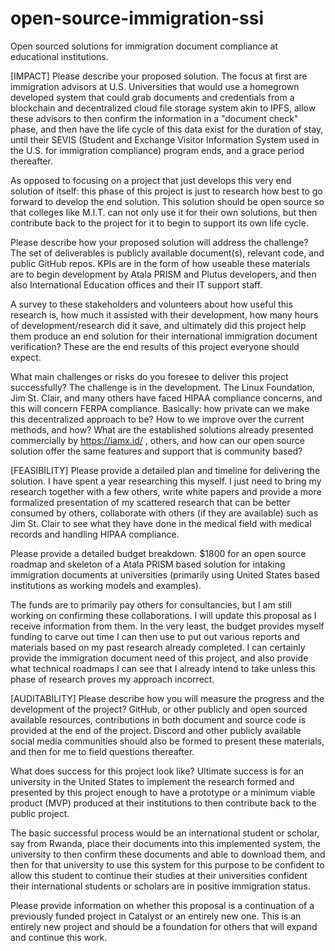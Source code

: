 # open-source-immigration-ssi
Open sourced solutions for immigration document compliance at educational institutions.


[IMPACT]
Please describe your proposed solution.
The focus at first are immigration advisors at U.S. Universities that would use a homegrown developed system that could grab documents and credentials from a blockchain and decentralized cloud file storage system akin to IPFS, allow these advisors to then confirm the information in a "document check" phase, and then have the life cycle of this data exist for the duration of stay, until their SEVIS (Student and Exchange Visitor Information System used in the U.S. for immigration compliance) program ends, and a grace period thereafter.

As opposed to focusing on a project that just develops this very end solution of itself: this phase of this project is just to research how best to go forward to develop the end solution. This solution should be open source so that colleges like M.I.T. can not only use it for their own solutions, but then contribute back to the project for it to begin to support its own life cycle.

Please describe how your proposed solution will address the challenge?
The set of deliverables is publicly available document(s), relevant code, and public GitHub repos. KPIs are in the form of how useable these materials are to begin development by Atala PRISM and Plutus developers, and then also International Education offices and their IT support staff.

A survey to these stakeholders and volunteers about how useful this research is, how much it assisted with their development, how many hours of development/research did it save, and ultimately did this project help them produce an end solution for their international immigration document verification? These are the end results of this project everyone should expect.

What main challenges or risks do you foresee to deliver this project successfully?
The challenge is in the development. The Linux Foundation, Jim St. Clair, and many others have faced HIPAA compliance concerns, and this will concern FERPA compliance. Basically: how private can we make this decentralized approach to be? How to we improve over the current methods, and how? What are the established solutions already presented commercially by https://iamx.id/ , others, and how can our open source solution offer the same features and support that is community based?

[FEASIBILITY]
Please provide a detailed plan and timeline for delivering the solution.
I have spent a year researching this myself. I just need to bring my research together with a few others, write white papers and provide a more formalized presentation of my scattered research that can be better consumed by others, collaborate with others (if they are available) such as Jim St. Clair to see what they have done in the medical field with medical records and handling HIPAA compliance.

Please provide a detailed budget breakdown.
$1800 for an open source roadmap and skeleton of a Atala PRISM based solution for intaking immigration documents at universities (primarily using United States based institutions as working models and examples).

The funds are to primarily pay others for consultancies, but I am still working on confirming these collaborations. I will update this proposal as I receive information from them. In the very least, the budget provides myself funding to carve out time I can then use to put out various reports and materials based on my past research already completed. I can certainly provide the immigration document need of this project, and also provide what technical roadmaps I can see that I already intend to take unless this phase of research proves my approach incorrect.


[AUDITABILITY]
Please describe how you will measure the progress and the development of the project?
GitHub, or other publicly and open sourced available resources, contributions in both document and source code is provided at the end of the project. Discord and other publicly available social media communities should also be formed to present these materials, and then for me to field questions thereafter.

What does success for this project look like?
Ultimate success is for an university in the United States to implement the research formed and presented by this project enough to have a prototype or a minimum viable product (MVP) produced at their institutions to then contribute back to the public project.

The basic successful process would be an international student or scholar, say from Rwanda, place their documents into this implemented system, the university to then confirm these documents and able to download them, and then for that university to use this system for this purpose to be confident to allow this student to continue their studies at their universities confident their international students or scholars are in positive immigration status.

Please provide information on whether this proposal is a continuation of a previously funded project in Catalyst or an entirely new one.
This is an entirely new project and should be a foundation for others that will expand and continue this work.
